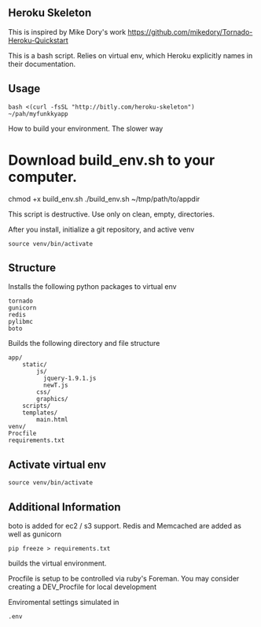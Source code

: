 

Heroku Skeleton
-------------

This is inspired by Mike Dory's work
https://github.com/mikedory/Tornado-Heroku-Quickstart

This is a bash script. Relies on 
virtual env, which Heroku explicitly
names in their documentation.

Usage
------

    bash <(curl -fsSL "http://bitly.com/heroku-skeleton") ~/pah/myfunkkyapp
  

How to build your environment. The slower way
  # Download build_env.sh to your computer.
  chmod +x build_env.sh
  ./build_env.sh ~/tmp/path/to/appdir

This script is destructive. Use only on clean, empty, directories.

After you install, initialize a git repository,
and active venv

    source venv/bin/activate


Structure
---------

Installs the following python
packages to virtual env

    tornado
    gunicorn
    redis
    pylibmc
    boto

Builds the following directory
and file structure

    app/
        static/
            js/
              jquery-1.9.1.js
              newT.js
            css/
            graphics/
        scripts/
        templates/
            main.html
    venv/
    Procfile
    requirements.txt



Activate virtual env
--------------

    source venv/bin/activate


Additional Information
------------------

boto is added for ec2 / s3 support. Redis
and Memcached are added as well as gunicorn

    pip freeze > requirements.txt 
builds the  virtual environment.

Procfile is setup to be controlled via ruby's Foreman. 
You may consider creating a DEV_Procfile for local
development

Enviromental settings simulated in 

    .env



